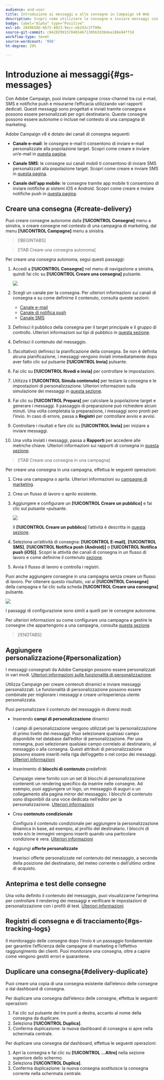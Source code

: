 ```yaml
---
audience: end-user
title: Introduzione ai messaggi e alle consegne in Campaign v8 Web
description: Scopri come utilizzare le consegne e inviare messaggi con Campaign Web
badge: label="Alpha" type="Positive"
exl-id: 2849b58b-6b75-4023-9ecc-eb243c37f00e
source-git-commit: c842829915784654b7130563d36dea188e84ff3d
workflow-type: tm+mt
source-wordcount: '956'
ht-degree: 29%

---
```


# Introduzione ai messaggi{#gs-messages}


Con Adobe Campaign, puoi inviare campagne cross-channel tra cui e-mail, SMS e notifiche push e misurarne l’efficacia utilizzando vari rapporti dedicati. Questi messaggi sono progettati e inviati tramite consegna e possono essere personalizzati per ogni destinatario. Queste consegne possono essere autonome o incluse nel contesto di una campagna di marketing.

Adobe Campaign v8 è dotato dei canali di consegna seguenti:

* **Canale e-mail**: le consegne e-mail ti consentono di inviare e-mail personalizzate alla popolazione target. Scopri come creare e inviare un’e-mail in [questa pagina](../email/create-email.md).

* **Canale SMS**: le consegne sui canali mobili ti consentono di inviare SMS personalizzati alla popolazione target.  Scopri come creare e inviare SMS in [questa pagina](../sms/create-sms.md).

* **Canale dell’app mobile**: le consegne tramite app mobile ti consentono di inviare notifiche ai sistemi iOS e Android.  Scopri come creare e inviare notifiche push in [questa pagina](../push/gs-push.md).

## Creare una consegna {#create-delivery}

Puoi creare consegne autonome dalla **[!UICONTROL Consegne]** menu a sinistra, o creare consegne nel contesto di una campagna di marketing, dal menu **[!UICONTROL Campagne]** menu a sinistra.

>[!BEGINTABS]

>[!TAB Creare una consegna autonoma]

Per creare una consegna autonoma, segui questi passaggi:

1. Accedi a **[!UICONTROL Consegne]** nel menu di navigazione a sinistra, quindi fai clic su **[!UICONTROL Creare una consegna]** pulsante.

   ![](assets/create-a-delivery.png)

1. Scegli un canale per la consegna. Per ulteriori informazioni sui canali di consegna e su come definirne il contenuto, consulta queste sezioni:

   * [Canale e-mail](../email/create-email.md)
   * [Canale di notifica push](../push/gs-push.md)
   * [Canale SMS](../sms/create-sms.md)

1. Definisci il pubblico della consegna per il target principale e il gruppo di controllo. Ulteriori informazioni sui tipi di pubblico in [questa sezione](../audience/about-audiences.md).
1. Definisci il contenuto del messaggio.
1. (facoltativo) definisci la pianificazione della consegna. Se non è definita alcuna pianificazione, i messaggi vengono inviati immediatamente dopo aver fatto clic sul pulsante **[!UICONTROL Invia]** pulsante.
1. Fai clic su  **[!UICONTROL Rivedi e invia]** per controllare le impostazioni.
1. Utilizza il  **[!UICONTROL Simula contenuto]** per testare la consegna e le impostazioni di personalizzazione. Ulteriori informazioni sulla simulazione dei messaggi in [questa sezione](../preview-test/preview-test.md).
1. Fai clic su  **[!UICONTROL Prepara]** per calcolare la popolazione target e generare i messaggi. Il passaggio di preparazione può richiedere alcuni minuti. Una volta completata la preparazione, i messaggi sono pronti per l’invio. In caso di errore, passa a **Registri** per controllare avvisi e avvisi.
1. Controllare i risultati e fare clic su  **[!UICONTROL Invia]** per iniziare a inviare messaggi.
1. Una volta inviati i messaggi, passa a **Rapporti** per accedere alle metriche chiave. Ulteriori informazioni sui rapporti di consegna in [questa sezione](../reporting/delivery-reports.md).

>[!TAB Creare una consegna in una campagna]

Per creare una consegna in una campagna, effettua le seguenti operazioni:

1. Crea una campagna o aprila. Ulteriori informazioni su [campagne di marketing](../campaigns/gs-campaigns.md).
1. Crea un flusso di lavoro o aprilo esistente.
1. Aggiungere e configurare un **[!UICONTROL Creare un pubblico]** e fai clic sul pulsante `+`pulsante.

   ![](assets/add-delivery-in-wf.png)

   Il **[!UICONTROL Creare un pubblico]** l’attività è descritta in [questa sezione](../workflows/activities/build-audience.md).

1. Seleziona un’attività di consegna: **[!UICONTROL E-mail]**, **[!UICONTROL SMS]**, **[!UICONTROL Notifica push (Android)]** o **[!UICONTROL Notifica push (iOS)]**. Scopri le attività dei canali di consegna in un flusso di lavoro e come definirne il contenuto [sezione](../workflows/activities/about-activities.md#channel).
1. Avvia il flusso di lavoro e controlla i registri.

Puoi anche aggiungere consegne in una campagna senza creare un flusso di lavoro. Per ottenere questo risultato, vai al **[!UICONTROL Consegne]** della campagna e fai clic sulla scheda **[!UICONTROL Creare una consegna]** pulsante.

![](assets/new-campaign-delivery.png)

I passaggi di configurazione sono simili a quelli per le consegne autonome.

Per ulteriori informazioni su come configurare una campagna e gestire le consegne che appartengono a una campagna, consulta [questa sezione](../campaigns/gs-campaigns.md).

>[!ENDTABS]


## Aggiungere personalizzazione{#personalization}

I messaggi consegnati da Adobe Campaign possono essere personalizzati in vari modi. [Ulteriori informazioni sulle funzionalità di personalizzazione](../personalization/personalize.md).

Utilizza Campaign per creare contenuti dinamici e inviare messaggi personalizzati. Le funzionalità di personalizzazione possono essere combinate per migliorare i messaggi e creare un’esperienza utente personalizzata.

Puoi personalizzare il contenuto del messaggio in diversi modi:

* Inserendo **campi di personalizzazione** dinamici

   I campi di personalizzazione vengono utilizzati per la personalizzazione di primo livello dei messaggi. Puoi selezionare qualsiasi campo disponibile nel database dall’editor di personalizzazione. Per una consegna, puoi selezionare qualsiasi campo correlato al destinatario, al messaggio o alla consegna. Questi attributi di personalizzazione possono essere inseriti nella riga dell’oggetto o nel corpo dei messaggi. [Ulteriori informazioni](../personalization/personalize.md)

* Inserimento di **blocchi di contenuto** predefiniti

   Campaign viene fornito con un set di blocchi di personalizzazione contenenti un rendering specifico da inserire nelle consegne. Ad esempio, puoi aggiungere un logo, un messaggio di auguri o un collegamento alla pagina mirror del messaggio. I blocchi di contenuto sono disponibili da una voce dedicata nell’editor per la personalizzazione. [Ulteriori informazioni](../personalization/personalize.md#ootb-content-blocks)

* Crea **contenuto condizionale**

   Configura il contenuto condizionale per aggiungere la personalizzazione dinamica in base, ad esempio, al profilo del destinatario. I blocchi di testo e/o le immagini vengono inseriti quando una particolare condizione è vera. [Ulteriori informazioni](../personalization/conditions.md)

* Aggiungi **offerte personalizzate**

   Inserisci offerte personalizzate nel contenuto del messaggio, a seconda della posizione del destinatario, del meteo corrente o dell’ultimo ordine di acquisto.


## Anteprima e test delle consegne

Una volta definito il contenuto del messaggio, puoi visualizzarne l’anteprima per controllare il rendering dei messaggi e verificare le impostazioni di personalizzazione con i profili di test. [Ulteriori informazioni](../preview-test/preview-test.md)


## Registri di consegna e di tracciamento{#gs-tracking-logs}

Il monitoraggio delle consegne dopo l’invio è un passaggio fondamentale per garantire l’efficienza delle campagne di marketing e l’effettivo raggiungimento dei clienti. Puoi monitorare una consegna, oltre a capire come vengono gestiti errori e quarantene.

## Duplicare una consegna{#delivery-duplicate}

Puoi creare una copia di una consegna esistente dall’elenco delle consegne o dal dashboard di consegna.

Per duplicare una consegna dall’elenco delle consegne, effettua le seguenti operazioni:

1. Fai clic sul pulsante dei tre punti a destra, accanto al nome della consegna da duplicare.
1. Seleziona  **[!UICONTROL Duplica]**.
1. Conferma duplicazione: la nuova dashboard di consegna si apre nella schermata centrale.


Per duplicare una consegna dal dashboard, effettua le seguenti operazioni:

1. Apri la consegna e fai clic su  **[!UICONTROL ...Altro]** nella sezione superiore dello schermo.
1. Seleziona  **[!UICONTROL Duplica]**.
1. Conferma duplicazione: la nuova consegna sostituisce la consegna corrente nella schermata centrale.

